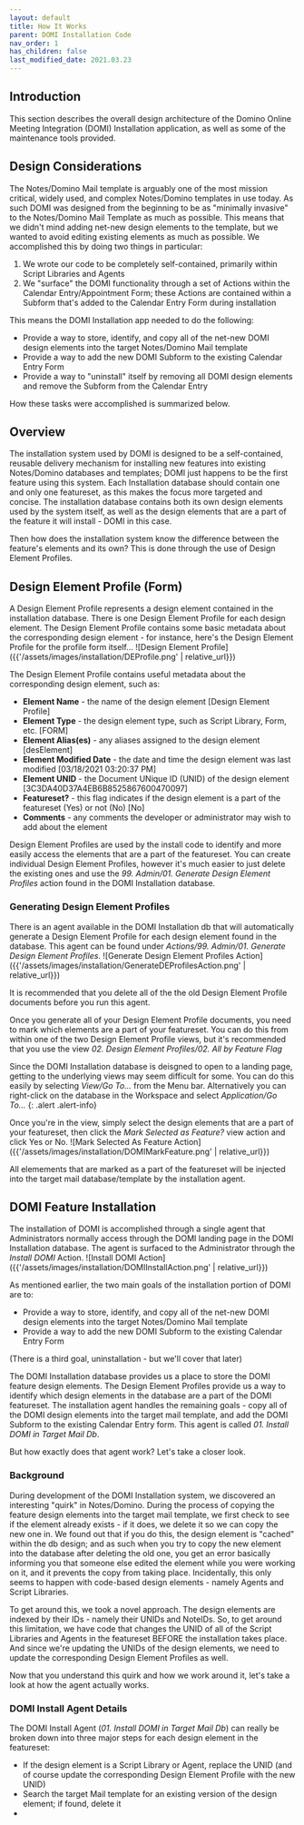 ```yaml
---
layout: default
title: How It Works
parent: DOMI Installation Code
nav_order: 1
has_children: false
last_modified_date: 2021.03.23
---
```


## Introduction
This section describes the overall design architecture of the Domino Online Meeting Integration (DOMI) Installation application, as well as some of the maintenance tools provided.

## Design Considerations
The Notes/Domino Mail template is arguably one of the most mission critical, widely used, and complex Notes/Domino templates in use today. As such DOMI was designed from the beginning to be as "minimally invasive" to the Notes/Domino Mail Template as much as possible. This means that we didn't mind adding net-new design elements to the template, but we wanted to avoid editing existing elements as much as possible. We accomplished this by doing two things in particular:

1. We wrote our code to be completely self-contained, primarily within Script Libraries and Agents
2. We "surface" the DOMI functionality through a set of Actions within the Calendar Entry/Appointment Form; these Actions are contained within a Subform that's added to the Calendar Entry Form during installation

This means the DOMI Installation app needed to do the following:

* Provide a way to store, identify, and copy all of the net-new DOMI design elements into the target Notes/Domino Mail template
* Provide a way to add the new DOMI Subform to the existing Calendar Entry Form
* Provide a way to "uninstall" itself by removing all DOMI design elements and remove the Subform from the Calendar Entry

How these tasks were accomplished is summarized below.

## Overview
The installation system used by DOMI is designed to be a self-contained, reusable delivery mechanism for installing new features into existing Notes/Domino databases and templates; DOMI just happens to be the first feature using this system. Each Installation database should contain one and only one featureset, as this makes the focus more targeted and concise. The installation database contains both its own design elements used by the system itself, as well as the design elements that are a part of the feature it will install - DOMI in this case.

Then how does the installation system know the difference between the feature's elements and its own? This is done through the use of Design Element Profiles.

## Design Element Profile (Form)
A Design Element Profile represents a design element contained in the installation database. There is one Design Element Profile for each design element. The Design Element Profile contains some basic metadata about the corresponding design element - for instance, here's the Design Element Profile for the profile form itself...
![Design Element Profile]({{'/assets/images/installation/DEProfile.png' | relative_url}})

The Design Element Profile contains useful metadata about the corresponding design element, such as:
* __Element Name__ - the name of the design element [Design Element Profile]
* __Element Type__ - the design element type, such as Script Library, Form, etc. [FORM]
* __Element Alias(es)__ - any aliases assigned to the design element [desElement]
* __Element Modified Date__ - the date and time the design element was last modified [03/18/2021 03:20:37 PM]
* __Element UNID__ - the Document UNique ID (UNID) of the design element [3C3DA40D37A4EB6B8525867600470097]
* __Featureset?__ - this flag indicates if the design element is a part of the featureset (Yes) or not (No) [No]
* __Comments__ - any comments the developer or administrator may wish to add about the element
  
Design Element Profiles are used by the install code to identify and more easily access the elements that are a part of the featureset. You can create individual Design Element Profiles, however it's much easier to just delete the existing ones and use the _99. Admin/01. Generate Design Element Profiles_ action found in the DOMI Installation database.

### Generating Design Element Profiles
There is an agent available in the DOMI Installation db that will automatically generate a Design Element Profile for each design element found in the database. This agent can be found under _Actions/99. Admin/01. Generate Design Element Profiles_.
![Generate Design Element Profiles Action]({{'/assets/images/installation/GenerateDEProfilesAction.png' | relative_url}})

It is recommended that you delete all of the the old Design Element Profile documents before you run this agent.

Once you generate all of your Design Element Profile documents, you need to mark which elements are a part of your featureset. You can do this from within one of the two Design Element Profile views, but it's recommended that you use the view _02. Design Element Profiles/02. All by Feature Flag_

Since the DOMI Installation database is deisgned to open to a landing page, getting to the underlying views may seem difficult for some. You can do this easily by selecting _View/Go To..._ from the Menu bar. Alternatively you can right-click on the database in the Workspace and select _Application/Go To..._ 
{: .alert .alert-info}

Once you're in the view, simply select the design elements that are a part of your featureset, then click the _Mark Selected as Feature?_ view action and click Yes or No.
![Mark Selected As Feature Action]({{'/assets/images/installation/DOMIMarkFeature.png' | relative_url}})

All elemements that are marked as a part of the featureset will be injected into the target mail database/template by the installation agent.

## DOMI Feature Installation
The installation of DOMI is accomplished through a single agent that Administrators normally access through the DOMI landing page in the DOMI Installation database. The agent is surfaced to the Administrator through the _Install DOMI_ Action.
![Install DOMI Action]({{'/assets/images/installation/DOMIInstallAction.png' | relative_url}})

As mentioned earlier, the two main goals of the installation portion of DOMI are to:

* Provide a way to store, identify, and copy all of the net-new DOMI design elements into the target Notes/Domino Mail template
* Provide a way to add the new DOMI Subform to the existing Calendar Entry Form

(There is a third goal, uninstallation - but we'll cover that later)

The DOMI Installation database provides us a place to store the DOMI feature design elements. The Design Element Profiles provide us a way to identify which design elements in the database are a part of the DOMI featureset. The installation agent handles the remaining goals - copy all of the DOMI design elements into the target mail template, and add the DOMI Subform to the existing Calendar Entry form. This agent is called _01. Install DOMI in Target Mail Db_. 

But how exactly does that agent work? Let's take a closer look.

### Background
During development of the DOMI Installation system, we discovered an interesting "quirk" in Notes/Domino. During the process of copying the feature design elements into the target mail template, we first check to see if the element already exists - if it does, we delete it so we can copy the new one in. We found out that if you do this, the design element is "cached" within the db design; and as such when you try to copy the new element into the database after deleting the old one, you get an error basically informing you that someone else edited the element while you were working on it, and it prevents the copy from taking place. Incidentally, this only seems to happen with code-based design elements - namely Agents and Script Libraries. 

To get around this, we took a novel approach. The design elements are indexed by their IDs - namely their UNIDs and NoteIDs. So, to get around this limitation, we have code that changes the UNID of all of the Script Libraries and Agents in the featureset BEFORE the installation takes place. And since we're updating the UNIDs of the design elements, we need to update the corresponding Design Element Profiles as well.

Now that you understand this quirk and how we work around it, let's take a look at how the agent actually works.

### DOMI Install Agent Details
The DOMI Install Agent (_01. Install DOMI in Target Mail Db_) can really be broken down into three major steps for each design element in the featureset:

* If the design element is a Script Library or Agent, replace the UNID (and of course update the corresponding Design Element Profile with the new UNID)
* Search the target Mail template for an existing version of the design element; if found, delete it
* 
